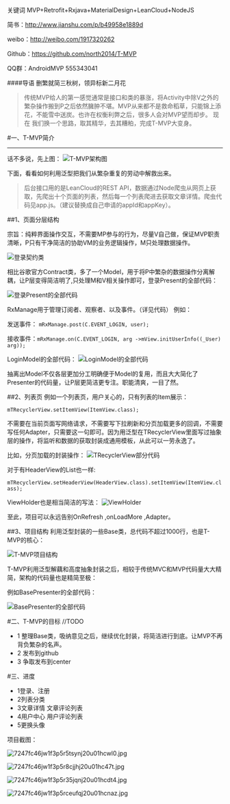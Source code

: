 关键词 MVP+Retrofit+Rxjava+MaterialDesign+LeanCloud+NodeJS

简书：http://www.jianshu.com/p/b49958e1889d

weibo：http://weibo.com/1917320262

Github：https://github.com/north2014/T-MVP

QQ群：AndroidMVP   555343041

####导语
删繁就简三秋树，领异标新二月花
>传统MVP给人的第一感觉通常是接口和类的暴涨，将Activity中除V之外的繁杂操作搬到P之后依然臃肿不堪。MVP从来都不是救命稻草，只能锦上添花，不能雪中送炭。也许在权衡利弊之后，很多人会对MVP望而却步。 现在  我们换一个思路，取其精华，去其糟粕，完成T-MVP大变身。

#一、T-MVP简介
***
话不多说，先上图：
![T-MVP架构图](http://upload-images.jianshu.io/upload_images/751860-0bcc0b49c3ab13a3.jpg?imageMogr2/auto-orient/strip%7CimageView2/2/w/1240)

 下面，看看如何利用泛型把我们从繁杂重复的劳动中解救出来。
>后台接口用的是LeanCloud的REST API，数据通过Node爬虫从网页上获取，先爬出十个页面的列表，然后每一个列表爬进去获取文章详情。爬虫代码见app.js。（建议替换成自己申请的appId和appKey）。

##1、页面分层结构

宗旨：纯粹界面操作交互，不需要MP参与的行为，尽量V自己做，保证MVP职责清晰，P只有干净简洁的协助VM的业务逻辑操作，M只处理数据操作。

![登录契约类](http://upload-images.jianshu.io/upload_images/751860-7c70aefc2a573290.png?imageMogr2/auto-orient/strip%7CimageView2/2/w/1240)


相比谷歌官方Contract类，多了一个Model，用于将P中繁杂的数据操作分离解耦，让P层变得简洁明了,只处理M和V相关操作即可，登录Present的全部代码：

![登录Present的全部代码](http://upload-images.jianshu.io/upload_images/751860-60544cde35b71772.png?imageMogr2/auto-orient/strip%7CimageView2/2/w/1240)


RxManage用于管理订阅者、观察者、以及事件。（详见代码）
例如：

发送事件： `mRxManage.post(C.EVENT_LOGIN, user);`

接收事件：`mRxManage.on(C.EVENT_LOGIN, arg ->mView.initUserInfo((_User) arg)); `

LoginModel的全部代码：
![LoginModel的全部代码](http://upload-images.jianshu.io/upload_images/751860-e07ed878aa12ae29.png?imageMogr2/auto-orient/strip%7CimageView2/2/w/1240)


抽离出Model不仅各层更加分工明确便于Model的复用，而且大大简化了Presenter的代码量，让P层更简洁更专注。职能清爽，一目了然。

##2、列表页
例如一个列表页，用户关心的，只有列表的Item展示：

  `mTRecyclerView.setItemView(ItemView.class);`

不需要在当前页面写网络请求，不需要写下拉刷新和分页加载更多的回调，不需要写任何Adapter，只需要这一句即可。因为用泛型在TRecyclerView里面写过抽象层的操作，将监听和数据的获取封装成通用模板，从此可以一劳永逸了。

比如，分页加载的封装操作：
![TRecyclerView部分代码](http://upload-images.jianshu.io/upload_images/751860-60b1a09e543d2a24.png?imageMogr2/auto-orient/strip%7CimageView2/2/w/1240)

对于有HeaderView的List也一样:

 `mTRecyclerView.setHeaderView(HeaderView.class).setItemView(ItemView.class);`

ViewHolder也是相当简洁的写法：
![ViewHolder](http://upload-images.jianshu.io/upload_images/751860-ff9843e014510adc.jpg?imageMogr2/auto-orient/strip%7CimageView2/2/w/1240)


至此，项目可以永远告别OnRefresh ,onLoadMore ,Adapter。

##3、项目结构
利用泛型封装的一些Base类，总代码不超过1000行，也是T-MVP的核心：

![T-MVP项目结构](http://upload-images.jianshu.io/upload_images/751860-281b2b0198b49042.jpg?imageMogr2/auto-orient/strip%7CimageView2/2/w/1240)

T-MVP利用泛型解藕和高度抽象封装之后，相较于传统MVC和MVP代码量大大精简，架构的代码量也是精简至极：

例如BasePresenter的全部代码：

![BasePresenter的全部代码](http://upload-images.jianshu.io/upload_images/751860-3f8dca2e4444e87a.png?imageMogr2/auto-orient/strip%7CimageView2/2/w/1240)


#二、T-MVP的目标
    //TODO
  * 1 整理Base类，吸纳意见之后，继续优化封装，将简洁进行到底。让MVP不再背负繁杂的名声。
  * 2 发布到github
  * 3 争取发布到center


#三、进度
 * 1登录、注册
 * 2列表分类
 * 3文章详情 文章评论列表
 * 4用户中心 用户评论列表 
 * 5更换头像

项目截图：


![7247fc46jw1f3p5r5tsynj20u01hcwl0.jpg](http://upload-images.jianshu.io/upload_images/751860-a76fb610afd96fac.jpg?imageMogr2/auto-orient/strip%7CimageView2/2/w/1240)



![7247fc46jw1f3p5r8cjjhj20u01hc47t.jpg](http://upload-images.jianshu.io/upload_images/751860-55c37ef159f474ec.jpg?imageMogr2/auto-orient/strip%7CimageView2/2/w/1240)


![7247fc46jw1f3p5r35jqnj20u01hcdt4.jpg](http://upload-images.jianshu.io/upload_images/751860-67d564d3254f6e89.jpg?imageMogr2/auto-orient/strip%7CimageView2/2/w/1240)


![7247fc46jw1f3p5rceufqj20u01hcnaz.jpg](http://upload-images.jianshu.io/upload_images/751860-836f500152f280bc.jpg?imageMogr2/auto-orient/strip%7CimageView2/2/w/1240)

